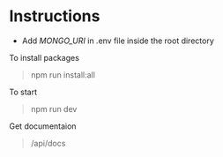 # Instructions

- Add *MONGO_URI* in .env file inside the root directory

To install packages
> npm run install:all

To start
> npm run dev

Get documentaion
> /api/docs
